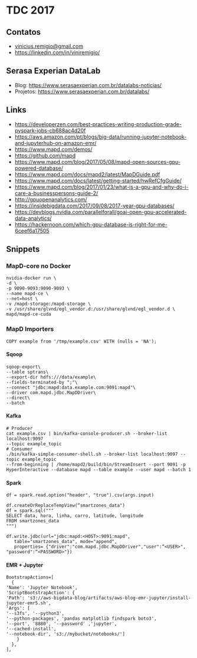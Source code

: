 # TDC 2017

## Contatos
- vinicius.remigio@gmail.com
- https://linkedin.com/in/viniremigio/

## Serasa Experian DataLab
- Blog: https://www.serasaexperian.com.br/datalabs-noticias/
- Projetos: https://www.serasaexperian.com.br/datalabs/

## Links
- https://developerzen.com/best-practices-writing-production-grade-pyspark-jobs-cb688ac4d20f
- https://aws.amazon.com/pt/blogs/big-data/running-jupyter-notebook-and-jupyterhub-on-amazon-emr/
- https://www.mapd.com/demos/
- https://github.com/mapd
- https://www.mapd.com/blog/2017/05/08/mapd-open-sources-gpu-powered-database/
- https://www.mapd.com/docs/mapd2/latest/MapDGuide.pdf
- https://www.mapd.com/docs/latest/getting-started/hwRefCfgGuide/
- https://www.mapd.com/blog/2017/01/23/what-is-a-gpu-and-why-do-i-care-a-businesspersons-guide-2/
- http://gpuopenanalytics.com/
- https://insidebigdata.com/2017/09/08/2017-year-gpu-databases/
- https://devblogs.nvidia.com/parallelforall/goai-open-gpu-accelerated-data-analytics/
- https://hackernoon.com/which-gpu-database-is-right-for-me-6ceef6a17505 

## Snippets

### MapD-core no Docker
```
nvidia-docker run \
-d \
-p 9090-9093:9090-9093 \
--name mapd-ce \
--net=host \
-v /mapd-storage:/mapd-storage \
-v /usr/share/glvnd/egl_vendor.d:/usr/share/glvnd/egl_vendor.d \
mapd/mapd-ce-cuda
```
### MapD Importers
```
COPY example from '/tmp/example.csv' WITH (nulls = 'NA');
```

#### Sqoop
```
sqoop-export\
--table sptrans\
--export-dir hdfs:///data/example\
--fields-terminated-by ";"\
--connect "jdbc:mapd:data.example.com:9091:mapd"\
--driver com.mapd.jdbc.MapDDriver\
--direct\
--batch
```

#### Kafka
```
# Producer
cat example.csv | bin/kafka-console-producer.sh --broker-list localhost:9097
--topic example_topic
# Consumer
./bin/kafka-simple-consumer-shell.sh --broker-list localhost:9097 --topic example_topic
--from-beginning | /home/mapd2/build/bin/StreamInsert --port 9091 -p
HyperInteractive --database mapd --table example --user mapd --batch 1
```

#### Spark
```
df = spark.read.option("header", "true").csv(args.input)

df.createOrReplaceTempView(“smartzones_data")
df = spark.sql("""
SELECT data, hora, linha, carro, latitude, longitude
FROM smartzones_data
""")

df.write.jdbc(url="jdbc:mapd:<HOST>:9091:mapd", 
   table="smartzones_data", mode="append", 
   properties= {"driver":"com.mapd.jdbc.MapDDriver","user":“<USER>",         "password":“<PASSWORD>"})

```

#### EMR + Jupyter
```
BootstrapActions=[
  {
'Name': 'Jupyter Notebook',
'ScriptBootstrapAction': {
'Path': 's3://aws-bigdata-blog/artifacts/aws-blog-emr-jupyter/install-jupyter-emr5.sh',
'Args': [
'--s3fs', '--python3',
'--python-packages', 'pandas matplotlib findspark boto3',
'--port', '8880', '--password' ,'jupyter', 
'--cached-install', 
'--notebook-dir', 's3://mybucket/notebooks/']
	}
  },
],

```
